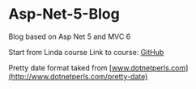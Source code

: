 # Asp-Net-5-Blog

Blog based on Asp Net 5 and MVC 6

Start from Linda course
Link to course: [GitHub](https://github.com/jchadwick/UpAndRunningWithAspNet5)

Pretty date format taked from [www.dotnetperls.com](http://www.dotnetperls.com/pretty-date)
